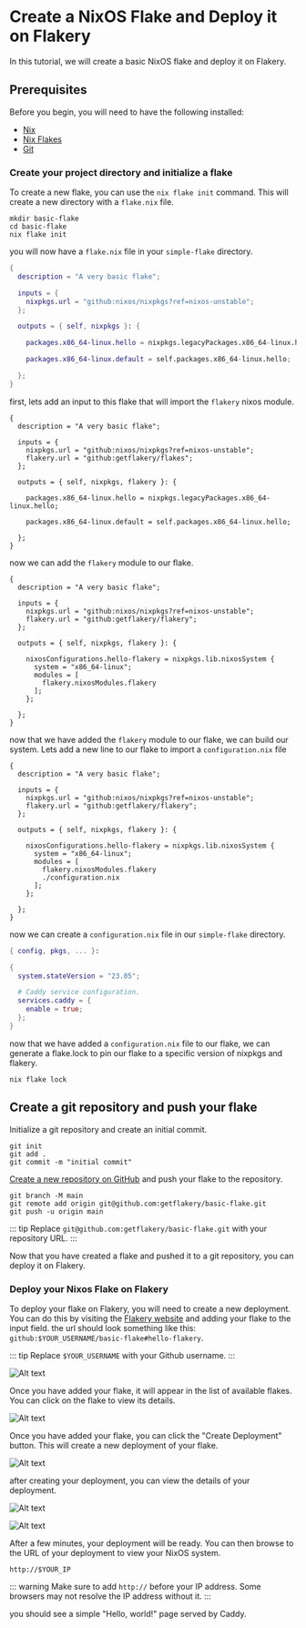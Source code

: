 # Create a NixOS Flake and Deploy it on Flakery

In this tutorial, we will create a basic NixOS flake and deploy it on Flakery.

## Prerequisites

Before you begin, you will need to have the following installed:

- [Nix](https://nixos.org/download.html)
- [Nix Flakes](https://nixos.wiki/wiki/Flakes)
- [Git](https://git-scm.com/)

### Create your project directory and initialize a flake

To create a new flake, you can use the `nix flake init` command. This will create a new directory with a `flake.nix` file.

```shell
mkdir basic-flake
cd basic-flake
nix flake init
```

you will now have a `flake.nix` file in your `simple-flake` directory.

```nix 
{
  description = "A very basic flake";

  inputs = {
    nixpkgs.url = "github:nixos/nixpkgs?ref=nixos-unstable";
  };

  outputs = { self, nixpkgs }: {

    packages.x86_64-linux.hello = nixpkgs.legacyPackages.x86_64-linux.hello;

    packages.x86_64-linux.default = self.packages.x86_64-linux.hello;

  };
}
```

first, lets add an input to this flake that will import the `flakery` nixos module.

```nix{6,9}
{
  description = "A very basic flake";

  inputs = {
    nixpkgs.url = "github:nixos/nixpkgs?ref=nixos-unstable";
    flakery.url = "github:getflakery/flakes";
  };

  outputs = { self, nixpkgs, flakery }: {

    packages.x86_64-linux.hello = nixpkgs.legacyPackages.x86_64-linux.hello;

    packages.x86_64-linux.default = self.packages.x86_64-linux.hello;

  };
}
```

now we can add the `flakery` module to our flake.



```nix{11-16}
{
  description = "A very basic flake";

  inputs = {
    nixpkgs.url = "github:nixos/nixpkgs?ref=nixos-unstable";
    flakery.url = "github:getflakery/flakery";
  };

  outputs = { self, nixpkgs, flakery }: {

    nixosConfigurations.hello-flakery = nixpkgs.lib.nixosSystem {
      system = "x86_64-linux";
      modules = [
        flakery.nixosModules.flakery
      ];
    };

  };
}
```

now that we have added the `flakery` module to our flake, we can build our system. Lets add a new line to our flake to import a `configuration.nix` file

```nix{15}
{
  description = "A very basic flake";

  inputs = {
    nixpkgs.url = "github:nixos/nixpkgs?ref=nixos-unstable";
    flakery.url = "github:getflakery/flakery";
  };

  outputs = { self, nixpkgs, flakery }: {

    nixosConfigurations.hello-flakery = nixpkgs.lib.nixosSystem {
      system = "x86_64-linux";
      modules = [
        flakery.nixosModules.flakery
        ./configuration.nix
      ];
    };

  };
}
```

now we can create a `configuration.nix` file in our `simple-flake` directory.

```nix
{ config, pkgs, ... }:

{
  system.stateVersion = "23.05"; 

  # Caddy service configuration.
  services.caddy = {
    enable = true;
  };
}
```

now that we have added a `configuration.nix` file to our flake, we can generate a flake.lock to pin our flake to a specific version of nixpkgs and flakery.

```shell
nix flake lock
```

## Create a git repository and push your flake

Initialize a git repository and create an initial commit. 

```shell
git init
git add .
git commit -m "initial commit"
```

[Create a new repository on GitHub](https://github.com/new) and push your flake to the repository. 

```shell
git branch -M main
git remote add origin git@github.com:getflakery/basic-flake.git
git push -u origin main
```

::: tip
Replace `git@github.com:getflakery/basic-flake.git` with your repository URL.
:::

Now that you have created a flake and pushed it to a git repository, you can deploy it on Flakery.

### Deploy your Nixos Flake on Flakery

To deploy your flake on Flakery, you will need to create a new deployment. You can do this by visiting the [Flakery website](https://flakery.dev/flakes) and adding your flake to the input field. the url should look something like this: `github:$YOUR_USERNAME/basic-flake#hello-flakery`.

::: tip
Replace `$YOUR_USERNAME` with your Github username.
:::

![Alt text](./image-6.png)

Once you have added your flake, it will appear in the list of available flakes. You can click on the flake to view its details.


![Alt text](./image-7.png)

Once you have added your flake, you can click the "Create Deployment" button. This will create a new deployment of your flake.

![Alt text](./image-1.png)

after creating your deployment, you can view the details of your deployment.

![Alt text](./image-2.png)

![Alt text](./image-3.png)

After a few minutes, your deployment will be ready. You can then browse to the URL of your deployment to view your NixOS system.

```
http://$YOUR_IP
```

<!-- warning -->
::: warning
Make sure to add `http://` before your IP address. Some browsers may not resolve the IP address without it.
:::

you should see a simple "Hello, world!" page served by Caddy.